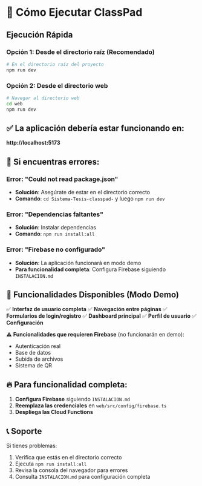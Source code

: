 # 🚀 Cómo Ejecutar ClassPad

## Ejecución Rápida

### Opción 1: Desde el directorio raíz (Recomendado)
```bash
# En el directorio raíz del proyecto
npm run dev
```

### Opción 2: Desde el directorio web
```bash
# Navegar al directorio web
cd web
npm run dev
```

## ✅ La aplicación debería estar funcionando en:
**http://localhost:5173**

## 🔧 Si encuentras errores:

### Error: "Could not read package.json"
- **Solución**: Asegúrate de estar en el directorio correcto
- **Comando**: `cd Sistema-Tesis-classpad-` y luego `npm run dev`

### Error: "Dependencias faltantes"
- **Solución**: Instalar dependencias
- **Comando**: `npm run install:all`

### Error: "Firebase no configurado"
- **Solución**: La aplicación funcionará en modo demo
- **Para funcionalidad completa**: Configura Firebase siguiendo `INSTALACION.md`

## 📱 Funcionalidades Disponibles (Modo Demo)

✅ **Interfaz de usuario completa**
✅ **Navegación entre páginas**
✅ **Formularios de login/registro**
✅ **Dashboard principal**
✅ **Perfil de usuario**
✅ **Configuración**

⚠️ **Funcionalidades que requieren Firebase** (no funcionarán en demo):
- Autenticación real
- Base de datos
- Subida de archivos
- Sistema de QR

## 🔥 Para funcionalidad completa:

1. **Configura Firebase** siguiendo `INSTALACION.md`
2. **Reemplaza las credenciales** en `web/src/config/firebase.ts`
3. **Despliega las Cloud Functions**

## 📞 Soporte

Si tienes problemas:
1. Verifica que estás en el directorio correcto
2. Ejecuta `npm run install:all`
3. Revisa la consola del navegador para errores
4. Consulta `INSTALACION.md` para configuración completa 